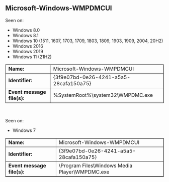 ## Microsoft-Windows-WMPDMCUI

Seen on:
* Windows 8.0
* Windows 8.1
* Windows 10 (1511, 1607, 1703, 1709, 1803, 1809, 1903, 1909, 2004, 20H2)
* Windows 2016
* Windows 2019
* Windows 11 (21H2)

<table border="1" class="docutils">
  <tbody>
    <tr>
      <td><b>Name:</b></td>
      <td>Microsoft-Windows-WMPDMCUI</td>
    </tr>
    <tr>
      <td><b>Identifier:</b></td>
      <td>{3f9e07bd-0e26-4241-a5a5-28cafa150a75}</td>
    </tr>
    <tr>
      <td><b>Event message file(s):</b></td>
      <td>%SystemRoot%\system32\WMPDMC.exe</td>
    </tr>
  </tbody>
</table>

&nbsp;

Seen on:
* Windows 7

<table border="1" class="docutils">
  <tbody>
    <tr>
      <td><b>Name:</b></td>
      <td>Microsoft-Windows-WMPDMCUI</td>
    </tr>
    <tr>
      <td><b>Identifier:</b></td>
      <td>{3f9e07bd-0e26-4241-a5a5-28cafa150a75}</td>
    </tr>
    <tr>
      <td><b>Event message file(s):</b></td>
      <td>\Program Files\Windows Media Player\WMPDMC.exe</td>
    </tr>
  </tbody>
</table>

&nbsp;


